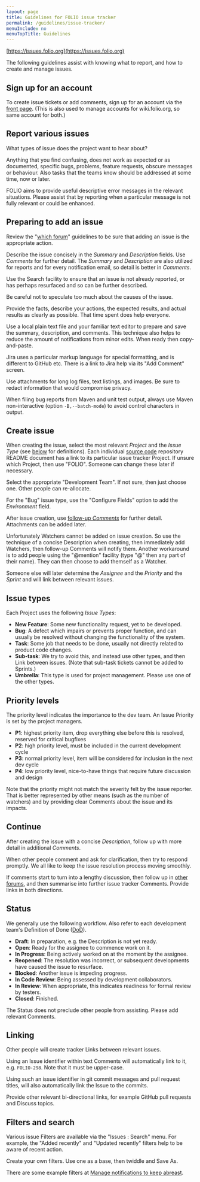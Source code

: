 ```yaml
---
layout: page
title: Guidelines for FOLIO issue tracker
permalink: /guidelines/issue-tracker/
menuInclude: no
menuTopTitle: Guidelines
---
```


[https://issues.folio.org](https://issues.folio.org)

The following guidelines assist with knowing what to report, and how to create and manage issues.

## Sign up for an account

To create issue tickets or add comments, sign up for an account via the [front page](https://issues.folio.org).
(This is also used to manage accounts for wiki.folio.org, so same account for both.)

## Report various issues

What types of issue does the project want to hear about?

Anything that you find confusing, does not work as expected or as documented,
specific bugs, problems, feature requests, obscure messages or behaviour.
Also tasks that the teams know should be addressed at some time, now or later.

FOLIO aims to provide useful descriptive error messages in the relevant situations.
Please assist that by reporting when a particular message is not fully relevant or could be enhanced.

## Preparing to add an issue

Review the "[which forum](/guidelines/which-forum#issue-tracker)" guidelines
to be sure that adding an issue is the appropriate action.

Describe the issue concisely in the _Summary_ and _Description_ fields.
Use _Comments_ for further detail.
The _Summary_ and _Description_ are also utilized for reports and for every notification email, so detail is better in _Comments_.

Use the Search facility to ensure that an issue is not already reported,
or has perhaps resurfaced and so can be further described.

Be careful not to speculate too much about the causes of the issue.

Provide the facts, describe your actions, the expected results, and actual results as clearly as possible.
That time spent does help everyone.

Use a local plain text file and your familiar text editor to prepare and save the summary, description, and comments.
This technique also helps to reduce the amount of notifications from minor edits.
When ready then copy-and-paste.

Jira uses a particular markup language for special formatting, and is different to GitHub etc.
There is a link to Jira help via its "Add Comment" screen.

Use attachments for long log files, text listings, and images.
Be sure to redact information that would compromise privacy.

When filing bug reports from Maven and unit test output, always use Maven non-interactive (option `-B,--batch-mode`) to avoid control characters in output.

## Create issue

When creating the issue, select the most relevant _Project_ and the _Issue
Type_ (see [below](#issue-types) for definitions).
Each individual [source code](/source-code) repository README document has a link to its particular issue tracker Project.
If unsure which Project, then use "FOLIO".
Someone can change these later if necessary.

Select the appropriate "Development Team".
If not sure, then just choose one. Other people can re-allocate.

For the "Bug" issue type, use the "Configure Fields" option to add
the _Environment_ field.

After issue creation, use
[follow-up _Comments_](#continue) for further detail.
Attachments can be added later.

Unfortunately Watchers cannot be added on issue creation.
So use the technique of a concise Description when creating, then immediately add Watchers, then follow-up Comments will notify them.
Another workaround is to add people using the "@mention" facility (type "@" then any part of their name).
They can then choose to add themself as a Watcher.

Someone else will later determine the _Assignee_ and the _Priority_ and the _Sprint_ and will
link between relevant issues.

## Issue types

Each Project uses the following _Issue Types_:

- **New Feature**: Some new functionality request, yet to be developed.
- **Bug**: A defect which impairs or prevents proper function, and
  can usually be resolved without changing the functionality of the system.
- **Task**: Some job that needs to be done, usually not directly related to
  product code changes.
- **Sub-task**: We try to avoid this, and instead use other types,
  and then Link between issues. (Note that sub-task tickets cannot be added to Sprints.)
- **Umbrella**: This type is used for project management.
  Please use one of the other types.

## Priority levels

The priority level indicates the importance to the dev team.
An Issue Priority is set by the project managers.

- **P1**: highest priority item, drop everything else before this is resolved, reserved for critical bugfixes
- **P2**: high priority level, must be included in the current development cycle
- **P3**: normal priority level, item will be considered for inclusion in the next dev cycle
- **P4**: low priority level, nice-to-have things that require future discussion and design

Note that the priority might not match the severity felt by the issue reporter.
That is better represented by other means (such as the number of watchers)
and by providing clear Comments about the issue and its impacts.

## Continue

After creating the issue with a concise _Description_, follow up with more
detail in additional _Comments_.

When other people comment and ask for clarification, then try to respond
promptly. We all like to keep the issue resolution process moving smoothly.

If comments start to turn into a lengthy discussion, then follow up in
[other forums](/guidelines/which-forum/), and then summarise into further issue tracker Comments.
Provide links in both directions.

## Status

We generally use the following workflow.
Also refer to each development team's Definition of Done ([DoD](/reference/glossary/#dod)).

- **Draft**: In preparation, e.g. the Description is not yet ready.
- **Open**: Ready for the assignee to commence work on it.
- **In Progress**: Being actively worked on at the moment by the assignee.
- **Reopened**: The resolution was incorrect, or subsequent developments have caused the issue to resurface.
- **Blocked**: Another issue is impeding progress.
- **In Code Review**: Being assessed by development collaborators.
- **In Review**: When appropriate, this indicates readiness for formal review by testers.
- **Closed**: Finished.

The Status does not preclude other people from assisting.
Please add relevant Comments.

## Linking

Other people will create tracker Links between relevant issues.

Using an Issue identifier within text Comments will automatically link to
it, e.g. `FOLIO-298`.
Note that it must be upper-case.

Using such an issue identifier in git commit messages and pull request titles, will also automatically
link the Issue to the commits.

Provide other relevant bi-directional links, for example GitHub pull requests and
Discuss topics.

## Filters and search

Various issue Filters are available via the "Issues : Search" menu.
For example, the "Added recently"
and "Updated recently" filters help to be aware of recent action.

Create your own filters. Use one as a base, then twiddle and Save As.

There are some example filters at [Manage notifications to keep abreast](/guides/manage-notifications/).
